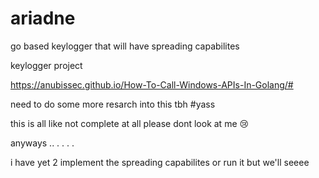 # ariadne
go based keylogger that will have spreading capabilites


keylogger project 

https://anubissec.github.io/How-To-Call-Windows-APIs-In-Golang/#

need to do some more resarch into this tbh #yass

this is all like not complete at all please dont look at me :cry:

anyways .. . . . . 

i have yet 2 implement the spreading capabilites or run it but we'll seeee
